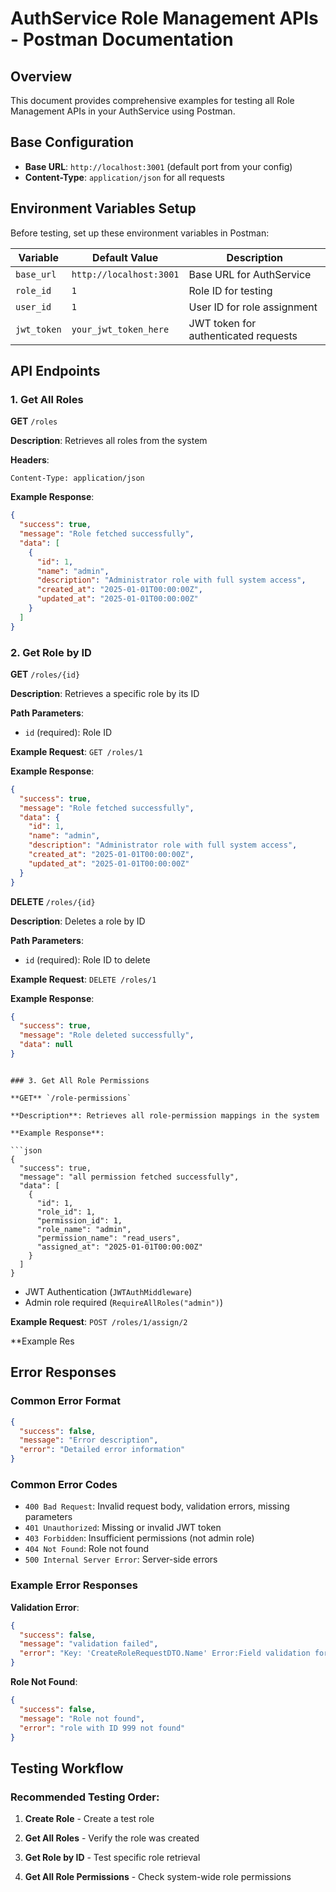 # AuthService Role Management APIs - Postman Documentation

## Overview

This document provides comprehensive examples for testing all Role Management APIs in your AuthService using Postman.

## Base Configuration

- **Base URL**: `http://localhost:3001` (default port from your config)
- **Content-Type**: `application/json` for all requests

## Environment Variables Setup

Before testing, set up these environment variables in Postman:

| Variable    | Default Value           | Description                          |
| ----------- | ----------------------- | ------------------------------------ |
| `base_url`  | `http://localhost:3001` | Base URL for AuthService             |
| `role_id`   | `1`                     | Role ID for testing                  |
| `user_id`   | `1`                     | User ID for role assignment          |
| `jwt_token` | `your_jwt_token_here`   | JWT token for authenticated requests |

## API Endpoints

### 1. Get All Roles

**GET** `/roles`

**Description**: Retrieves all roles from the system

**Headers**:

```
Content-Type: application/json
```

**Example Response**:

```json
{
  "success": true,
  "message": "Role fetched successfully",
  "data": [
    {
      "id": 1,
      "name": "admin",
      "description": "Administrator role with full system access",
      "created_at": "2025-01-01T00:00:00Z",
      "updated_at": "2025-01-01T00:00:00Z"
    }
  ]
}
```

### 2. Get Role by ID

**GET** `/roles/{id}`

**Description**: Retrieves a specific role by its ID

**Path Parameters**:

- `id` (required): Role ID

**Example Request**: `GET /roles/1`

**Example Response**:

```json
{
  "success": true,
  "message": "Role fetched successfully",
  "data": {
    "id": 1,
    "name": "admin",
    "description": "Administrator role with full system access",
    "created_at": "2025-01-01T00:00:00Z",
    "updated_at": "2025-01-01T00:00:00Z"
  }
}
```



**DELETE** `/roles/{id}`

**Description**: Deletes a role by ID

**Path Parameters**:

- `id` (required): Role ID to delete

**Example Request**: `DELETE /roles/1`

**Example Response**:

```json
{
  "success": true,
  "message": "Role deleted successfully",
  "data": null
}
```


```

### 3. Get All Role Permissions

**GET** `/role-permissions`

**Description**: Retrieves all role-permission mappings in the system

**Example Response**:

```json
{
  "success": true,
  "message": "all permission fetched successfully",
  "data": [
    {
      "id": 1,
      "role_id": 1,
      "permission_id": 1,
      "role_name": "admin",
      "permission_name": "read_users",
      "assigned_at": "2025-01-01T00:00:00Z"
    }
  ]
}

```


- JWT Authentication (`JWTAuthMiddleware`)
- Admin role required (`RequireAllRoles("admin")`)

**Example Request**: `POST /roles/1/assign/2`

**Example Res

## Error Responses

### Common Error Format

```json
{
  "success": false,
  "message": "Error description",
  "error": "Detailed error information"
}
```

### Common Error Codes

- `400 Bad Request`: Invalid request body, validation errors, missing parameters
- `401 Unauthorized`: Missing or invalid JWT token
- `403 Forbidden`: Insufficient permissions (not admin role)
- `404 Not Found`: Role not found
- `500 Internal Server Error`: Server-side errors

### Example Error Responses

**Validation Error**:

```json
{
  "success": false,
  "message": "validation failed",
  "error": "Key: 'CreateRoleRequestDTO.Name' Error:Field validation for 'Name' failed on the 'required' tag"
}
```

**Role Not Found**:

```json
{
  "success": false,
  "message": "Role not found",
  "error": "role with ID 999 not found"
}
```

## Testing Workflow

### Recommended Testing Order:

1. **Create Role** - Create a test role
2. **Get All Roles** - Verify the role was created
3. **Get Role by ID** - Test specific role retrieval

4. **Get All Role Permissions** - Check system-wide role permissions



